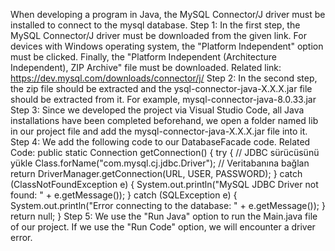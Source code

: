 When developing a program in Java, the MySQL Connector/J driver must be installed to connect to the mysql database.
Step 1: In the first step, the MySQL Connector/J driver must be downloaded from the given link. For devices with Windows operating system, the "Platform Independent" option must be clicked. Finally, the "Platform Independent (Architecture Independent), ZIP Archive" file must be downloaded.
Related link: https://dev.mysql.com/downloads/connector/j/
Step 2: In the second step, the zip file should be extracted and the ysql-connector-java-X.X.X.jar file should be extracted from it. For example, mysql-connector-java-8.0.33.jar
Step 3: Since we developed the project via Visual Studio Code, all Java installations have been completed beforehand, we open a folder named lib in our project file and add the mysql-connector-java-X.X.X.jar file into it.
Step 4: We add the following code to our DatabaseFacade code.
Related Code: public static Connection getConnection() {
        try {
            // JDBC sürücüsünü yükle
            Class.forName("com.mysql.cj.jdbc.Driver");
            // Veritabanına bağlan
            return DriverManager.getConnection(URL, USER, PASSWORD);
        } catch (ClassNotFoundException e) {
            System.out.println("MySQL JDBC Driver not found: " + e.getMessage());
        } catch (SQLException e) {
            System.out.println("Error connecting to the database: " + e.getMessage());
        }
        return null;
    }
Step 5: We use the "Run Java" option to run the Main.java file of our project. If we use the "Run Code" option, we will encounter a driver error.
